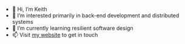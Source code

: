 - 👋 Hi, I’m Keith
- 👀 I’m interested primarily in back-end development and distributed systems
- 🌱 I’m currently learning resilient software design
- 📫 Visit [my website](keithmackinnon.com) to get in touch

<!---
kmackinnon/kmackinnon is a ✨ special ✨ repository because its `README.md` (this file) appears on your GitHub profile.
You can click the Preview link to take a look at your changes.
--->
